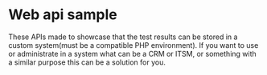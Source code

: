 # Web api sample
 These APIs made to showcase that the test results can be stored in a custom system(must be a compatible PHP environment). If you want to use or administrate in a system what can be a CRM or ITSM, or something with a similar purpose this can be a solution for you.
